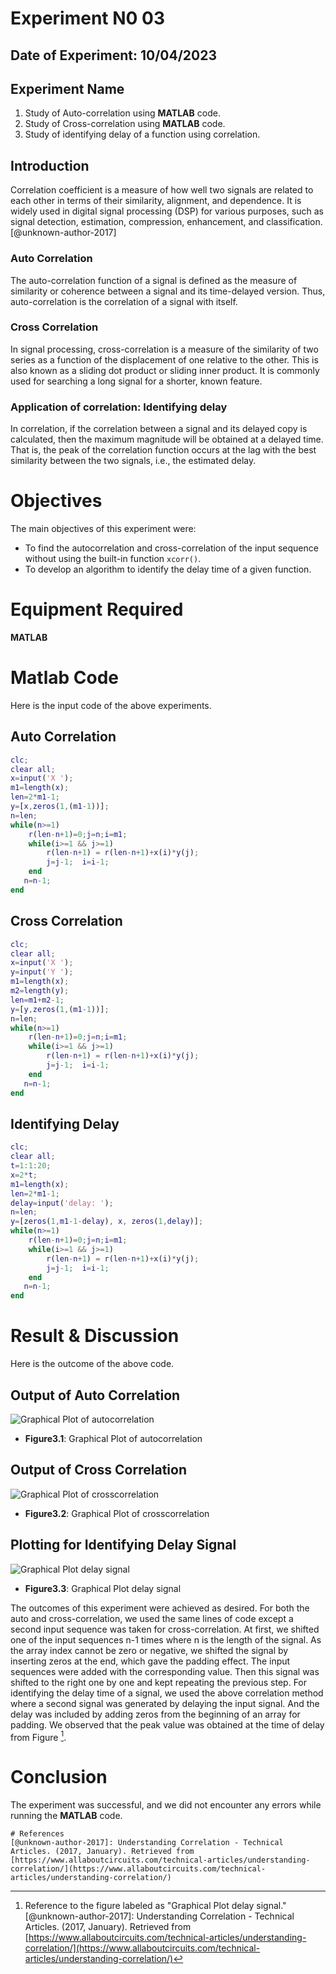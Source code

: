 # Experiment N0 03
## Date of Experiment: 10/04/2023
## Experiment Name
1. Study of Auto-correlation using **MATLAB** code.
2. Study of Cross-correlation using **MATLAB** code.
3. Study of identifying delay of a function using correlation.

## Introduction
Correlation coefficient is a measure of how well two signals are related to each other in terms of their similarity, alignment, and dependence. It is widely used in digital signal processing (DSP) for various purposes, such as signal detection, estimation, compression, enhancement, and classification. [@unknown-author-2017]

### Auto Correlation
The auto-correlation function of a signal is defined as the measure of similarity or coherence between a signal and its time-delayed version. Thus, auto-correlation is the correlation of a signal with itself.

### Cross Correlation
In signal processing, cross-correlation is a measure of the similarity of two series as a function of the displacement of one relative to the other. This is also known as a sliding dot product or sliding inner product. It is commonly used for searching a long signal for a shorter, known feature.

### Application of correlation: Identifying delay
In correlation, if the correlation between a signal and its delayed copy is calculated, then the maximum magnitude will be obtained at a delayed time. That is, the peak of the correlation function occurs at the lag with the best similarity between the two signals, i.e., the estimated delay.

# Objectives
The main objectives of this experiment were:

- To find the autocorrelation and cross-correlation of the input sequence without using the built-in function `xcorr()`.
- To develop an algorithm to identify the delay time of a given function.

# Equipment Required
**MATLAB**



# Matlab Code
Here is the input code of the above experiments.

## Auto Correlation
```matlab
clc;
clear all;
x=input('X ');
m1=length(x);
len=2*m1-1;
y=[x,zeros(1,(m1-1))];
n=len;
while(n>=1)
    r(len-n+1)=0;j=n;i=m1;
    while(i>=1 && j>=1)
        r(len-n+1) = r(len-n+1)+x(i)*y(j);
        j=j-1;  i=i-1; 
    end
   n=n-1;
end
```

## Cross Correlation
```matlab
clc;
clear all;
x=input('X ');
y=input('Y ');
m1=length(x);
m2=length(y);
len=m1+m2-1;
y=[y,zeros(1,(m1-1))];
n=len;
while(n>=1)
    r(len-n+1)=0;j=n;i=m1;
    while(i>=1 && j>=1)
        r(len-n+1) = r(len-n+1)+x(i)*y(j);
        j=j-1;  i=i-1; 
    end
   n=n-1;
end
```

## Identifying Delay
```matlab
clc;
clear all;
t=1:1:20;
x=2*t;
m1=length(x);
len=2*m1-1;
delay=input('delay: ');
n=len;
y=[zeros(1,m1-1-delay), x, zeros(1,delay)];
while(n>=1)
    r(len-n+1)=0;j=n;i=m1;
    while(i>=1 && j>=1)
        r(len-n+1) = r(len-n+1)+x(i)*y(j);
        j=j-1;  i=i-1; 
    end
   n=n-1;
end
```

# Result & Discussion
Here is the outcome of the above code.

## Output of Auto Correlation
![Graphical Plot of autocorrelation](image/auto_corr.jpg)
- **Figure3.1**: Graphical Plot of autocorrelation

## Output of Cross Correlation
![Graphical Plot of crosscorrelation](image/crosscorr.jpg)
- **Figure3.2**: Graphical Plot of crosscorrelation

## Plotting for Identifying Delay Signal
![Graphical Plot delay signal](image/unit_delay.jpg)
- **Figure3.3**: Graphical Plot delay signal

The outcomes of this experiment were achieved as desired. For both the auto and cross-correlation, we used the same lines of code except a second input sequence was taken for cross-correlation. At first, we shifted one of the input sequences n-1 times where n is the length of the signal. As the array index cannot be zero or negative, we shifted the signal by inserting zeros at the end, which gave the padding effect. The input sequences were added with the corresponding value. Then this signal was shifted to the right one by one and kept repeating the previous step.
For identifying the delay time of a signal, we used the above correlation method where a second signal was generated by delaying the input signal. And the delay was included by adding zeros from the beginning of an array for padding. We observed that the peak value was obtained at the time of delay from Figure [^delay].


# Conclusion
The experiment was successful, and we did not encounter any errors while running the **MATLAB** code.

[^delay]: Reference to the figure labeled as "Graphical Plot delay signal."
[@unknown-author-2017]: Understanding Correlation - Technical Articles. (2017, January). Retrieved from [https://www.allaboutcircuits.com/technical-articles/understanding-correlation/](https://www.allaboutcircuits.com/technical-articles/understanding-correlation/)
```
# References
[@unknown-author-2017]: Understanding Correlation - Technical Articles. (2017, January). Retrieved from [https://www.allaboutcircuits.com/technical-articles/understanding-correlation/](https://www.allaboutcircuits.com/technical-articles/understanding-correlation/)
